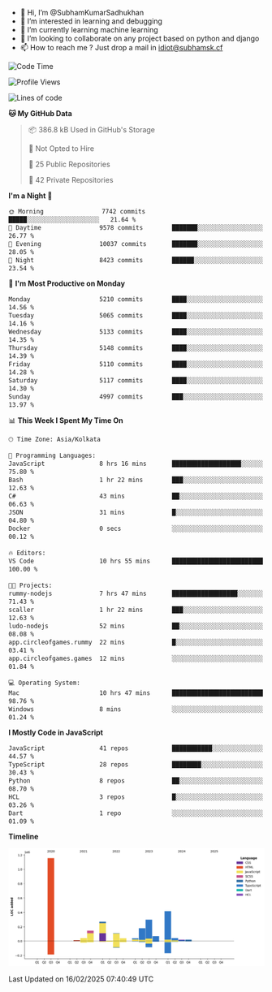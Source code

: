 - 👋 Hi, I’m @SubhamKumarSadhukhan
- 👀 I’m interested in learning and debugging
- 🌱 I’m currently learning machine learning
- 💞️ I’m looking to collaborate on any project based on python and django
- 📫 How to reach me ?
      Just drop a mail in idiot@subhamsk.cf

<!---
SubhamKumarSadhukhan/SubhamKumarSadhukhan is a ✨ special ✨ repository because its `README.md` (this file) appears on your GitHub profile.
You can click the Preview link to take a look at your changes.
--->


<!--START_SECTION:waka-->
![Code Time](http://img.shields.io/badge/Code%20Time-2%2C752%20hrs%2017%20mins-blue)

![Profile Views](http://img.shields.io/badge/Profile%20Views-0-blue)

![Lines of code](https://img.shields.io/badge/From%20Hello%20World%20I%27ve%20Written-2.8%20million%20lines%20of%20code-blue)

**🐱 My GitHub Data** 

> 📦 386.8 kB Used in GitHub's Storage 
 > 
> 🚫 Not Opted to Hire
 > 
> 📜 25 Public Repositories 
 > 
> 🔑 42 Private Repositories 
 > 
**I'm a Night 🦉** 

```text
🌞 Morning                7742 commits        █████░░░░░░░░░░░░░░░░░░░░   21.64 % 
🌆 Daytime                9578 commits        ███████░░░░░░░░░░░░░░░░░░   26.77 % 
🌃 Evening                10037 commits       ███████░░░░░░░░░░░░░░░░░░   28.05 % 
🌙 Night                  8423 commits        ██████░░░░░░░░░░░░░░░░░░░   23.54 % 
```
📅 **I'm Most Productive on Monday** 

```text
Monday                   5210 commits        ████░░░░░░░░░░░░░░░░░░░░░   14.56 % 
Tuesday                  5065 commits        ████░░░░░░░░░░░░░░░░░░░░░   14.16 % 
Wednesday                5133 commits        ████░░░░░░░░░░░░░░░░░░░░░   14.35 % 
Thursday                 5148 commits        ████░░░░░░░░░░░░░░░░░░░░░   14.39 % 
Friday                   5110 commits        ████░░░░░░░░░░░░░░░░░░░░░   14.28 % 
Saturday                 5117 commits        ████░░░░░░░░░░░░░░░░░░░░░   14.30 % 
Sunday                   4997 commits        ███░░░░░░░░░░░░░░░░░░░░░░   13.97 % 
```


📊 **This Week I Spent My Time On** 

```text
🕑︎ Time Zone: Asia/Kolkata

💬 Programming Languages: 
JavaScript               8 hrs 16 mins       ███████████████████░░░░░░   75.80 % 
Bash                     1 hr 22 mins        ███░░░░░░░░░░░░░░░░░░░░░░   12.63 % 
C#                       43 mins             ██░░░░░░░░░░░░░░░░░░░░░░░   06.63 % 
JSON                     31 mins             █░░░░░░░░░░░░░░░░░░░░░░░░   04.80 % 
Docker                   0 secs              ░░░░░░░░░░░░░░░░░░░░░░░░░   00.12 % 

🔥 Editors: 
VS Code                  10 hrs 55 mins      █████████████████████████   100.00 % 

🐱‍💻 Projects: 
rummy-nodejs             7 hrs 47 mins       ██████████████████░░░░░░░   71.43 % 
scaller                  1 hr 22 mins        ███░░░░░░░░░░░░░░░░░░░░░░   12.63 % 
ludo-nodejs              52 mins             ██░░░░░░░░░░░░░░░░░░░░░░░   08.08 % 
app.circleofgames.rummy  22 mins             █░░░░░░░░░░░░░░░░░░░░░░░░   03.41 % 
app.circleofgames.games  12 mins             ░░░░░░░░░░░░░░░░░░░░░░░░░   01.84 % 

💻 Operating System: 
Mac                      10 hrs 47 mins      █████████████████████████   98.76 % 
Windows                  8 mins              ░░░░░░░░░░░░░░░░░░░░░░░░░   01.24 % 
```

**I Mostly Code in JavaScript** 

```text
JavaScript               41 repos            ███████████░░░░░░░░░░░░░░   44.57 % 
TypeScript               28 repos            ████████░░░░░░░░░░░░░░░░░   30.43 % 
Python                   8 repos             ██░░░░░░░░░░░░░░░░░░░░░░░   08.70 % 
HCL                      3 repos             █░░░░░░░░░░░░░░░░░░░░░░░░   03.26 % 
Dart                     1 repo              ░░░░░░░░░░░░░░░░░░░░░░░░░   01.09 % 
```



**Timeline**

![Lines of Code chart](https://raw.githubusercontent.com/SubhamKumarSadhukhan/SubhamKumarSadhukhan/main/assets/bar_graph.png)


 Last Updated on 16/02/2025 07:40:49 UTC
<!--END_SECTION:waka-->

